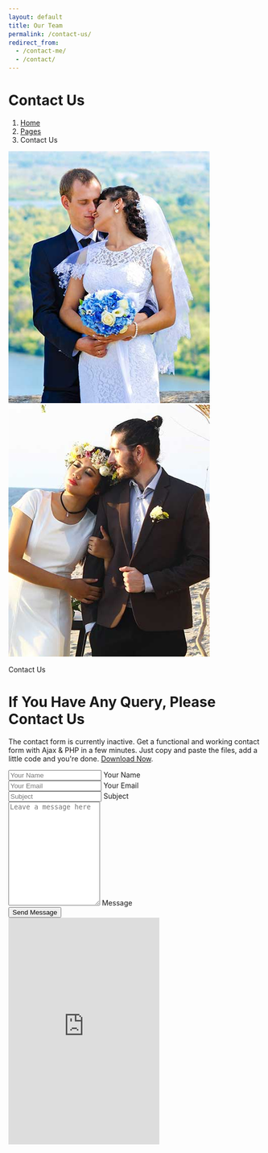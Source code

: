 ```yaml
---
layout: default
title: Our Team
permalink: /contact-us/
redirect_from:
  - /contact-me/
  - /contact/
---
```

<!-- Header Start -->
<div class="container-fluid hero-header bg-light py-5 mb-5">
        <div class="container py-5">
            <div class="row g-5 align-items-center">
                <div class="col-lg-6">
                    <h1 class="display-4 mb-3 animated slideInDown">Contact Us</h1>
                    <nav aria-label="breadcrumb animated slideInDown">
                        <ol class="breadcrumb mb-0">
                            <li class="breadcrumb-item"><a href="#">Home</a></li>
                            <li class="breadcrumb-item"><a href="#">Pages</a></li>
                            <li class="breadcrumb-item active" aria-current="page">Contact Us</li>
                        </ol>
                    </nav>
                </div>
                <div class="col-lg-6 animated fadeIn">
                    <div class="row g-3">
                        <div class="col-6 text-end">
                            <img class="img-fluid bg-white p-3 w-100" src="img/hero-1.jpg" alt="">
                        </div>
                        <div class="col-6">
                            <img class="img-fluid bg-white p-3 w-100" src="img/hero-2.jpg" alt="">
                        </div>
                    </div>
                </div>
            </div>
        </div>
</div>
<!-- Header End -->


<!-- Contact Start -->
<div class="container-xxl py-5">
        <div class="container">
            <div class="text-center mx-auto wow fadeInUp" data-wow-delay="0.1s" style="max-width: 500px;">
                <p class="text-primary text-uppercase mb-2">Contact Us</p>
                <h1 class="display-6 mb-5">If You Have Any Query, Please Contact Us</h1>
            </div>
            <div class="row g-0 justify-content-center">
                <div class="col-lg-8 wow fadeInUp" data-wow-delay="0.1s">
                    <p class="text-center mb-4">The contact form is currently inactive. Get a functional and working contact form with Ajax & PHP in a few minutes. Just copy and paste the files, add a little code and you're done. <a href="https://htmlcodex.com/contact-form">Download Now</a>.</p>
                    <form>
                        <div class="row g-3">
                            <div class="col-md-6">
                                <div class="form-floating">
                                    <input type="text" class="form-control" id="name" placeholder="Your Name">
                                    <label for="name">Your Name</label>
                                </div>
                            </div>
                            <div class="col-md-6">
                                <div class="form-floating">
                                    <input type="email" class="form-control" id="email" placeholder="Your Email">
                                    <label for="email">Your Email</label>
                                </div>
                            </div>
                            <div class="col-12">
                                <div class="form-floating">
                                    <input type="text" class="form-control" id="subject" placeholder="Subject">
                                    <label for="subject">Subject</label>
                                </div>
                            </div>
                            <div class="col-12">
                                <div class="form-floating">
                                    <textarea class="form-control" placeholder="Leave a message here" id="message" style="height: 200px"></textarea>
                                    <label for="message">Message</label>
                                </div>
                            </div>
                            <div class="col-12 text-center">
                                <button class="btn btn-primary py-3 px-5" type="submit">Send Message</button>
                            </div>
                        </div>
                    </form>
                </div>
            </div>
        </div>
</div>
<!-- Contact End -->


<!-- Google Map Start -->
<div class="container-xxl py-5 px-0 wow fadeInUp" data-wow-delay="0.1s">
        <iframe class="w-100 mb-n2" style="height: 450px;"
            src="https://www.google.com/maps/embed?pb=!1m18!1m12!1m3!1d3001156.4288297426!2d-78.01371936852176!3d42.72876761954724!2m3!1f0!2f0!3f0!3m2!1i1024!2i768!4f13.1!3m3!1m2!1s0x4ccc4bf0f123a5a9%3A0xddcfc6c1de189567!2sNew%20York%2C%20USA!5e0!3m2!1sen!2sbd!4v1603794290143!5m2!1sen!2sbd"
            frameborder="0" allowfullscreen="" aria-hidden="false" tabindex="0"></iframe>
</div>
